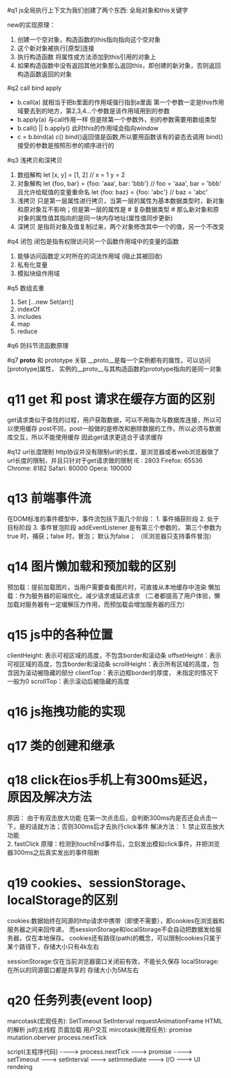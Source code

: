 #q1 js全局执行上下文为我们创建了两个东西: 全局对象和this关键字

new的实现原理：
1. 创建一个空对象，构造函数的this指向指向这个空对象
2. 这个新对象被执行[原型]连接
3. 执行构造函数 将属性或方法添加到this引用的对象上
4. 如果构造函数中没有返回其他对象那么返回this，即创建的新对象，否则返回构造函数返回的对象

#q2 call  bind  apply
- b.call(a) 就相当于把b里面的作用域强行指到a里面
  第一个参数一定是this作用域要去到的地方，第2,3,4…个参数是该作用域用到的参数
- b.apply(a)  与call作用一样
  但是除第一个参数外，别的参数需要用数组类型
- b.call() || b.apply()  此时this的作用域会指向window
- c = b.bind(a)
  c()
  bind()返回值是函数,所以要用函数该有的姿态去调用
  bind()接受的参数是按照形参的顺序进行的

#q3 浅拷贝和深拷贝
1. 数组解构
  let [x, y] = [1, 2]     // x = 1  y = 2
2. 对象解构 
  let {foo, bar} = {foo: 'aaa', bar: 'bbb'}    // foo = 'aaa', bar = 'bbb'
  且允许给赋值的变量重命名
  let {foo: baz} = {foo: 'abc'}     // baz = 'abc'
3. 浅拷贝
  只是第一层属性进行拷贝，当第一层的属性为基本数据类型时，新对象和原对象互不影响；但是第一层的属性是 # 复杂数据类型 # 那么新对象和原对象的属性值其指向的是同一块内存地址(属性值同步更新)
4. 深拷贝
  是指将对象及值复制过来，两个对象修改其中一个的值，另一个不改变

#q4 闭包
  闭包是指有权限访问另一个函数作用域中的变量的函数
  1. 能够访问函数定义时所在的词法作用域 (阻止其被回收)
  2. 私有化变量
  3. 模拟块级作用域
  
#q5 数组去重
1. Set      [...new Set(arr)]
2. indexOf
3. includes
4. map
5. reduce

#q6 防抖节流函数原理

#q7 __proto__ 和 prototype 关联
  __proto__是每一个实例都有的属性，可以访问[prototype]属性，
  实例的__proto__与其构造函数的prototype指向的是同一对象

# q11 get 和 post 请求在缓存方面的区别
  get请求类似于查找的过程，用户获取数据，可以不用每次与数据库连接，所以可以使用缓存
  post不同，post一般做的是修改和删除数据的工作，所以必须与数据库交互，所以不能使用缓存
  因此get请求更适合于请求缓存

#q12 url长度限制
  http协议并没有限制url的长度，是浏览器或者web浏览器做了url长度的限制，并且只针对于get请求做的限制
  IE : 2803
  Firefox: 65536
  Chrome: 8182
  Safari: 80000
  Opera: 190000

# q13 前端事件流
  在DOM标准的事件模型中，事件流包括下面几个阶段：
    1. 事件捕获阶段
    2. 处于目标阶段
    3. 事件冒泡阶段
  addEventListener 是有第三个参数的， 第三个参数为 true 时，捕获；false 时，冒泡； 默认为false；
  （IE浏览器只支持事件冒泡）

# q14 图片懒加载和预加载的区别
  预加载：提前加载图片。当用户需要查看图片时，可直接从本地缓存中渲染
  懒加载：作为服务器的前端优化，减少请求或延迟请求 
  （二者都提高了用户体验，懒加载对服务器有一定缓解压力作用，而预加载会增加服务器的压力）

# q15 js中的各种位置
  clientHeight: 表示可视区域的高度，不包含border和滚动条
  offsetHeight：表示可视区域的高度，包含border和滚动条
  scrollHeight：表示所有区域的高度，包含因为滚动被隐藏的部分
  clientTop：表示边框border的厚度， 未指定的情况下一般为0
  scrollTop：表示滚动后被隐藏的高度

# q16 js拖拽功能的实现
  
# q17 类的创建和继承

# q18 click在ios手机上有300ms延迟，原因及解决方法
  原因： 由于有双击放大功能  在第一次点击后，会判断300ms内是否还会点击一下，是的话就方法；否则300ms后才去执行click事件
  解决方法：
    1. 禁止双击放大功能
      <meta name="viewport" content="width=device-width, initial-scale=no">   
    2. fastClick
      原理：检测到touchEnd事件后，立刻发出模拟click事件，并把浏览器300ms之后真实发出的事件阻断

# q19 cookies、sessionStorage、localStorage的区别
  cookies:数据始终在同源的http请求中携带（即使不需要），即cookies在浏览器和服务器之间来回传递，
          而sessionStorage和localStorage不会自动把数据发给服务器，仅在本地保存。
          cookies还有路径(path)的概念，可以限制cookies只属于某个路径下，存储大小只有4k左右

  sessionStorage:仅在当前浏览器窗口关闭前有效，不能长久保存
  localStorage:在所以的同源窗口都是共享的 存储大小为5M左右

# q20 任务列表(event loop)
  marcotask(宏观任务):
    SetTimeout
    SetInterval
    requestAnimationFrame
    HTML的解析
    js的主线程
    页面加载
    用户交互
  mircotask(微观任务):
    promise
    mutation.oberver
    process.nextTick

  script(主程序代码) ----> process.nextTick ---> promise ----> setTimeout ---> setInterval ---> setImmediate ---> I/O ---> UI rendeing
